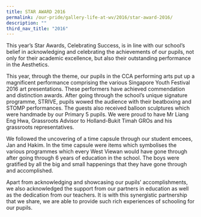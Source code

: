 ```yaml
---
title: STAR AWARD 2016
permalink: /our-pride/gallery-life-at-wv/2016/star-award-2016/
description: ""
third_nav_title: "2016"
---
```

This year’s Star Awards, Celebrating Success, is in line with our school’s belief in acknowledging and celebrating the achievements of our pupils, not only for their academic excellence, but also their outstanding performance in the Aesthetics.

  

This year, through the theme, our pupils in the CCA performing arts put up a magnificent performance comprising the various Singapore Youth Festival 2016 art presentations. These performers have achieved commendation and distinction awards. After going through the school’s unique signature programme, STRIVE, pupils wowed the audience with their beatboxing and STOMP performances. The guests also received balloon sculptures which were handmade by our Primary 5 pupils. We were proud to have Mr Liang Eng Hwa, Grassroots Advisor to Holland-Bukit Timah GROs and his grassroots representatives.

  

We followed the uncovering of a time capsule through our student emcees, Jan and Hakim. In the time capsule were items which symbolises the various programmes which every West Viewan would have gone through after going through 6 years of education in the school. The boys were gratified by all the big and small happenings that they have gone through and accomplished.

  

Apart from acknowledging and showcasing our pupils’ accomplishments, we also acknowledged the support from our partners in education as well as the dedication from our teachers. It is with this synergistic partnership that we share, we are able to provide such rich experiences of schooling for our pupils.
